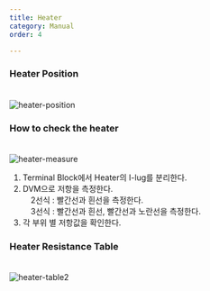 ```yaml
---
title: Heater
category: Manual
order: 4

---
```


### **Heater Position**  
　  
![heater-position](https://user-images.githubusercontent.com/85915538/125911677-b871bba6-3a20-43fd-b2cc-67c8eec063f7.png)


### **How to check the heater**  
　  
![heater-measure](https://user-images.githubusercontent.com/85915538/125908534-ab422ced-b9a5-4d60-aeb8-c6a35054694c.png)

1) Terminal Block에서 Heater의 I-lug를 분리한다.  
2) DVM으로 저항을 측정한다.  
　2선식 : 빨간선과 흰선을 측정한다.  
　3선식 : 빨간선과 흰선, 빨간선과 노란선을 측정한다.  
3) 각 부위 별 저항값을 확인한다.  

<!---
1) Disconnect the heater I-lug from the terminal block.  

2) Measure resistance with DVM.  
　2-wire type: Measure the red and white lines.  
　3-wire type: Measure the red and white lines, the red and yellow lines.  
 
3) Check the resistance value in the table.  
--->

### **Heater Resistance Table**  
　  
![heater-table2](https://user-images.githubusercontent.com/85915538/125911126-782b88a9-2a23-44ad-9d19-769bb05910fd.png)

